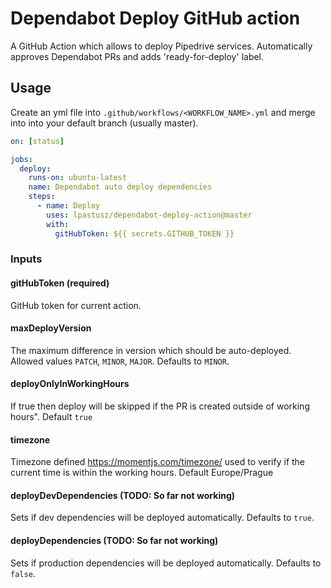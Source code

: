 # Dependabot Deploy GitHub action

A GitHub Action which allows to deploy Pipedrive services. Automatically approves Dependabot PRs and adds 'ready-for-deploy' label.

## Usage

Create an yml file into `.github/workflows/<WORKFLOW_NAME>.yml` and merge into into your default branch (usually master).

```yml
on: [status]

jobs:
  deploy:
    runs-on: ubuntu-latest
    name: Dependabot auto deploy dependencies
    steps:
      - name: Deploy
        uses: lpastusz/dependabot-deploy-action@master
        with:
          gitHubToken: ${{ secrets.GITHUB_TOKEN }}
```

### Inputs

#### gitHubToken (required)

GitHub token for current action.

#### maxDeployVersion

The maximum difference in version which should be auto-deployed. Allowed values `PATCH`, `MINOR`, `MAJOR`. Defaults to `MINOR`.

#### deployOnlyInWorkingHours

If true then deploy will be skipped if the PR is created outside of working hours". Default `true`

#### timezone

Timezone defined https://momentjs.com/timezone/ used to verify if the current time is within the working hours. Default Europe/Prague

#### deployDevDependencies (TODO: So far not working)

Sets if dev dependencies will be deployed automatically. Defaults to `true`.

#### deployDependencies (TODO: So far not working)

Sets if production dependencies will be deployed automatically. Defaults to `false`.
